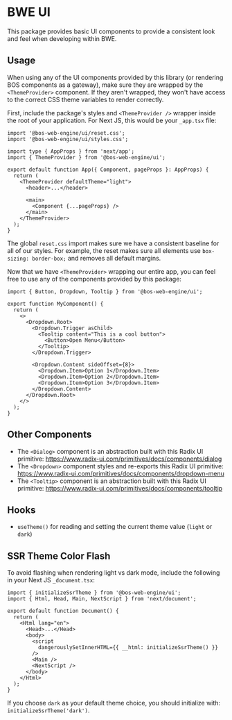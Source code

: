 # BWE UI

This package provides basic UI components to provide a consistent look and feel when developing within BWE.

## Usage

When using any of the UI components provided by this library (or rendering BOS components as a gateway), make sure they are wrapped by the `<ThemeProvider>` component. If they aren't wrapped, they won't have access to the correct CSS theme variables to render correctly.

First, include the package's styles and `<ThemeProvider />` wrapper inside the root of your application. For Next JS, this would be your `_app.tsx` file:

```tsx
import '@bos-web-engine/ui/reset.css';
import '@bos-web-engine/ui/styles.css';

import type { AppProps } from 'next/app';
import { ThemeProvider } from '@bos-web-engine/ui';

export default function App({ Component, pageProps }: AppProps) {
  return (
    <ThemeProvider defaultTheme="light">
      <header>...</header>

      <main>
        <Component {...pageProps} />
      </main>
    </ThemeProvider>
  );
}
```

The global `reset.css` import makes sure we have a consistent baseline for all of our styles. For example, the reset makes sure all elements use `box-sizing: border-box;` and removes all default margins.

Now that we have `<ThemeProvider>` wrapping our entire app, you can feel free to use any of the components provided by this package:

```tsx
import { Button, Dropdown, Tooltip } from '@bos-web-engine/ui';

export function MyComponent() {
  return (
    <>
      <Dropdown.Root>
        <Dropdown.Trigger asChild>
          <Tooltip content="This is a cool button">
            <Button>Open Menu</Button>
          </Tooltip>
        </Dropdown.Trigger>

        <Dropdown.Content sideOffset={8}>
          <Dropdown.Item>Option 1</Dropdown.Item>
          <Dropdown.Item>Option 2</Dropdown.Item>
          <Dropdown.Item>Option 3</Dropdown.Item>
        </Dropdown.Content>
      </Dropdown.Root>
    </>
  );
}
```

## Other Components

- The `<Dialog>` component is an abstraction built with this Radix UI primitive: https://www.radix-ui.com/primitives/docs/components/dialog
- The `<Dropdown>` component styles and re-exports this Radix UI primitive: https://www.radix-ui.com/primitives/docs/components/dropdown-menu
- The `<Tooltip>` component is an abstraction built with this Radix UI primitive: https://www.radix-ui.com/primitives/docs/components/tooltip

## Hooks

- `useTheme()` for reading and setting the current theme value (`light` or `dark`)

## SSR Theme Color Flash

To avoid flashing when rendering light vs dark mode, include the following in your Next JS `_document.tsx`:

```tsx
import { initializeSsrTheme } from '@bos-web-engine/ui';
import { Html, Head, Main, NextScript } from 'next/document';

export default function Document() {
  return (
    <Html lang="en">
      <Head>...</Head>
      <body>
        <script
          dangerouslySetInnerHTML={{ __html: initializeSsrTheme() }}
        />
        <Main />
        <NextScript />
      </body>
    </Html>
  );
}
```

If you choose `dark` as your default theme choice, you should initialize with: `initializeSsrTheme('dark')`.